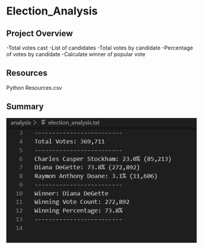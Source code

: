 # Election_Analysis

## Project Overview
-Total votes cast
-List of candidates
-Total votes  by candidate
-Percentage of votes by candidate
-Calculate winner of popular vote
## Resources
Python
Resources.csv
## Summary
![Election_Results](https://github.com/laurenneidhardt/Election_Analysis/blob/main/Election_Results.PNG)
